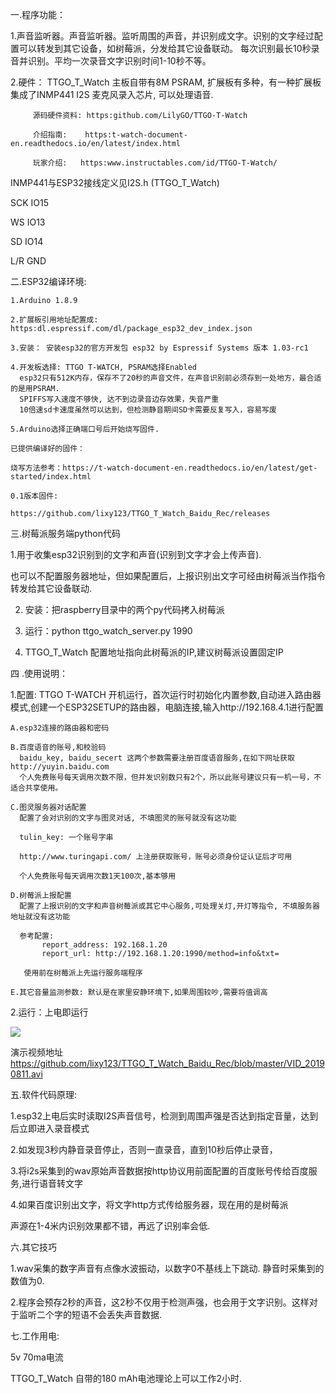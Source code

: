 

   
一.程序功能： 

1.声音监听器。声音监听器。监听周围的声音，并识别成文字。识别的文字经过配置可以转发到其它设备，如树莓派，分发给其它设备联动。
             每次识别最长10秒录音并识别。平均一次录音文字识别时间1-10秒不等。

2.硬件：    TTGO_T_Watch 主板自带有8M PSRAM, 扩展板有多种，有一种扩展板集成了INMP441 I2S 麦克风录入芯片, 可以处理语音.

         源码硬件资料: https:github.com/LilyGO/TTGO-T-Watch
         
         介绍指南:    https:t-watch-document-en.readthedocs.io/en/latest/index.html
         
         玩家介绍:   https:www.instructables.com/id/TTGO-T-Watch/
         
 INMP441与ESP32接线定义见I2S.h (TTGO_T_Watch)
 
 SCK IO15
 
 WS  IO13
 
 SD  IO14
 
 L/R GND
 

二.ESP32编译环境:

    1.Arduino 1.8.9
    
    2.扩展板引用地址配置成: https:dl.espressif.com/dl/package_esp32_dev_index.json
    
    3.安装： 安装esp32的官方开发包 esp32 by Espressif Systems 版本 1.03-rc1
    
    4.开发板选择: TTGO T-WATCH, PSRAM选择Enabled
      esp32只有512K内存，保存不了20秒的声音文件，在声音识别前必须存到一处地方，最合适的是用PSRAM.
      SPIFFS写入速度不够快, 达不到边录音边存效果，失音严重
      10倍速sd卡速度虽然可以达到，但检测静音期间SD卡需要反复写入，容易写废
      
    5.Arduino选择正确端口号后开始烧写固件.
    
    已提供编译好的固件：
    
    烧写方法参考：https://t-watch-document-en.readthedocs.io/en/latest/get-started/index.html
    
    0.1版本固件:
    
    https://github.com/lixy123/TTGO_T_Watch_Baidu_Rec/releases
 
三.树莓派服务端python代码

1.用于收集esp32识别到的文字和声音(识别到文字才会上传声音).

也可以不配置服务器地址，但如果配置后，上报识别出文字可经由树莓派当作指令转发给其它设备联动.
        
2. 安装：把raspberry目录中的两个py代码拷入树莓派

3. 运行：python ttgo_watch_server.py 1990 

4. TTGO_T_Watch 配置地址指向此树莓派的IP,建议树莓派设置固定IP


四 .使用说明：

  1.配置: TTGO T-WATCH 开机运行，首次运行时初始化内置参数,自动进入路由器模式,创建一个ESP32SETUP的路由器，电脑连接,输入http://192.168.4.1进行配置
   
    A.esp32连接的路由器和密码
    
    B.百度语音的账号,和校验码
      baidu_key, baidu_secert 这两个参数需要注册百度语音服务,在如下网址获取 http://yuyin.baidu.com
      个人免费账号每天调用次数不限，但并发识别数只有2个，所以此账号建议只有一机一号，不适合共享使用。
      
    C.图灵服务器对话配置
      配置了会对识别的文字与图灵对话, 不填图灵的账号就没有这功能
      
      tulin_key: 一个账号字串
      
      http://www.turingapi.com/ 上注册获取账号，账号必须身份证认证后才可用
      
      个人免费账号每天调用次数1天100次,基本够用
      
    D.树莓派上报配置
      配置了上报识别的文字和声音树莓派或其它中心服务,可处理关灯,开灯等指令, 不填服务器地址就没有这功能
      
      参考配置:
           report_address: 192.168.1.20
           report_url: http://192.168.1.20:1990/method=info&txt=
           
       使用前在树莓派上先运行服务端程序
       
    E.其它音量监测参数: 默认是在家里安静环境下,如果周围较吵,需要将值调高
    
  2.运行：上电即运行

   <img src= 'https://github.com/lixy123/TTGO_T_Watch_Baidu_Rec/blob/master/IMG_20190811_1359341.jpg' />

演示视频地址
   https://github.com/lixy123/TTGO_T_Watch_Baidu_Rec/blob/master/VID_20190811.avi

五.软件代码原理:

  1.esp32上电后实时读取I2S声音信号，检测到周围声强是否达到指定音量，达到后立即进入录音模式
  
  2.如发现3秒内静音录音停止，否则一直录音，直到10秒后停止录音，
  
  3.将i2s采集到的wav原始声音数据按http协议用前面配置的百度账号传给百度服务,进行语音转文字
  
  4.如果百度识别出文字，将文字http方式传给服务器，现在用的是树莓派
  
  声源在1-4米内识别效果都不错，再远了识别率会低.



六.其它技巧

  1.wav采集的数字声音有点像水波振动，以数字0不基线上下跳动. 静音时采集到的数值为0.
  
  2.程序会预存2秒的声音，这2秒不仅用于检测声强，也会用于文字识别。这样对于监听二个字的短语不会丢失声音数据.
  


七.工作用电:

  5v 70ma电流 
  
  TTGO_T_Watch 自带的180 mAh电池理论上可以工作2小时. 
